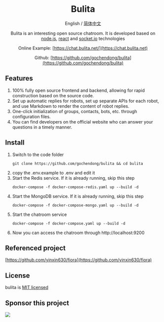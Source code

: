 <div align="center">
<h1> Bulita </h1>

English / [简体中文](./README_ZH.md)

Bulita is an interesting open source chatroom. It is developed based on [node.js](https://nodejs.org/), [react](https://reactjs.org/) and [socket.io](https://socket.io/) technologies

Online Example: [https://chat.bulita.net/](https://chat.bulita.net)

Github: [https://github.com/gochendong/bulita](https://github.com/gochendong/bulita)
</div>

## Features

1. 100% fully open source frontend and backend, allowing for rapid construction based on the source code.
2. Set up automatic replies for robots, set up separate APIs for each robot, and use Markdown to render the content of robot replies.
3. One-click initialization of groups, contacts, bots, etc. through configuration files.
4. You can find developers on the official website who can answer your questions in a timely manner.

## Install

1. Switch to the code folder
    ```
    git clone https://github.com/gochendong/bulita && cd bulita
    ```
2. copy the .env.example to .env and edit it
3. Start the Redis service. If it is already running, skip this step
    ```
    docker-compose -f docker-compose-redis.yaml up --build -d
    ```
4. Start the MongoDB service. If it is already running, skip this step
    ```
    docker-compose -f docker-compose-mongo.yaml up --build -d
    ```
5. Start the chatroom service
    ```
    docker-compose -f docker-compose.yaml up --build -d
    ```
6. Now you can access the chatroom through http://localhost:9200


## Referenced project

[https://github.com/yinxin630/fiora](https://github.com/yinxin630/fiora)

## License

bulita is [MIT licensed](./LICENSE)

## Sponsor this project

![](https://docs.bulita.net/media/202412/usdt_1733018911.png)

